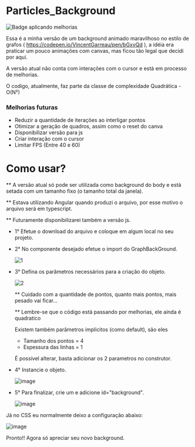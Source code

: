 # Particles_Background
![Badge aplicando melhorias](https://img.shields.io/badge/Status-Aplicando_melhorias-orange)

Essa é a minha versão de um background animado maravilhoso no estilo de grafos ( https://codepen.io/VincentGarreau/pen/bGxvQd ), a idéia era praticar um pouco animações com canvas, mas ficou tão legal que decidi por aqui.

A versão atual não conta com interações com o cursor e está em processo de melhorias.

O codigo, atualmente, faz parte da classe de complexidade Quadrática - O(N²)

### Melhorias futuras

- Reduzir a quantidade de iterações ao interligar pontos
- Otimizar a geração de quadros, assim como o reset do canva
- Disponibilizar versão para js
- Criar interação com o cursor
- Limitar FPS (Entre 40 e 60)

# Como usar?

** A versão atual só pode ser utilizada como background do body e está setada com um tamanho fixo (o tamanho total da janela).

** Estava utilizando Angular quando produzi o arquivo, por esse motivo o arquivo será em typescript.

** Futuramente disponibilizarei também a versão js.

- 1° Efetue o download do arquivo e coloque em algum local no seu projeto.
- 2° No componente desejado efetue o import do GraphBackGround.
  
  ![1](https://github.com/CostaJoseff/Particles_Background/assets/97255656/e5847096-baa0-4265-8c69-370a06260445)
- 3° Defina os parâmetros necessários para a criação do objeto.
  
  ![2](https://github.com/CostaJoseff/Particles_Background/assets/97255656/9d243127-0f3b-4c98-8765-da22f6c94a6b)
  
  ** Cuidado com a quantidade de pontos, quanto mais pontos, mais pesado vai ficar...
  
  ** Lembre-se que o código está passando por melhorias, ele ainda é quadratico
  
  Existem também parâmetros implicitos (como default), são eles
    - Tamanho dos pontos = 4
    - Espessura das linhas = 1
      
  É possível alterar, basta adicionar os 2 parametros no construtor.
- 4° Instancie o objeto.
  
  ![image](https://github.com/CostaJoseff/Particles_Background/assets/97255656/d12c41be-3da8-41bc-9fac-599827a1a6ed)
  
- 5° Para finalizar, crie um <canvas> e adicione id="background".
  
  ![image](https://github.com/CostaJoseff/Particles_Background/assets/97255656/55ad5611-fa94-4b55-a9b3-db41df4f1d2c)
  
Já no CSS eu normalmente deixo a configuração abaixo:

  ![image](https://github.com/CostaJoseff/Particles_Background/assets/97255656/2396a3f2-f198-4545-b1fb-a291c06e38b6)

Pronto!!
Agora só apreciar seu novo background.


